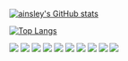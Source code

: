[![ainsley's GitHub stats](https://github-readme-stats.vercel.app/api?username=AI-nsley69&show_icons=true&theme=nord)](https://github.com/anuraghazra/github-readme-stats)

[![Top Langs](https://github-readme-stats.vercel.app/api/top-langs/?username=AI-nsley69&layout=compact&show_icons=true&theme=nord)](https://github.com/anuraghazra/github-readme-stats)

![](https://img.shields.io/badge/OS-voidlinux-informational?style=flat&logo=linux&logoColor=white&color=88c0d0)
![](https://img.shields.io/badge/Editor-VSC-informational?style=flat&logo=visual-studio-code&logoColor=white&color=88c0d0)
![](https://img.shields.io/badge/Code-Zig-informational?style=flat&logo=zig&logoColor=white&color=88c0d0)
![](https://img.shields.io/badge/Code-Python-informational?style=flat&logo=python&logoColor=white&color=88c0d0)
![](https://img.shields.io/badge/Code-JavaScript-informational?style=flat&logo=javascript&logoColor=white&color=88c0d0)
![](https://img.shields.io/badge/Cloud-Oracle-informational?style=flat&logo=oracle&logoColor=white&color=88c0d0)
![](https://img.shields.io/github/followers/AI-nsley69?color=%2388c0d0&style=flat)
![](https://img.shields.io/youtube/channel/subscribers/UCTcMr19KsC2L6b4pQmw3KuA?color=%2388c0d0&style=flat)
![](https://img.shields.io/twitter/url?color=%2388c0d0&logoColor=%2388c0d0&style=flatc&url=https%3A%2F%2Ftwitter.com%2Ftrainsley69)
![](https://img.shields.io/reddit/user-karma/combined/GengusDad?color=%2388c0d0)
